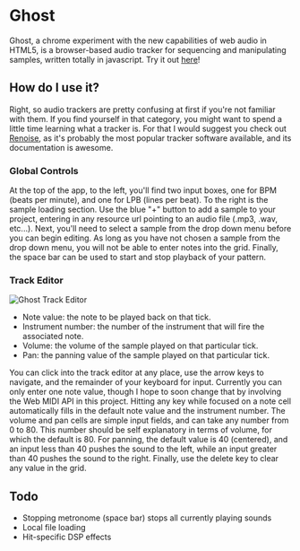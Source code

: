 # Ghost
Ghost, a chrome experiment with the new capabilities of web audio in HTML5,
is a browser-based audio tracker for sequencing and manipulating samples,
written totally in javascript. Try it out [here](http://nick-thompson.github.com/ghost/)!

## How do I use it?
Right, so audio trackers are pretty confusing at first if you're not familiar
with them. If you find yourself in that category, you might want to spend a
little time learning what a tracker is. For that I would suggest you check out
[Renoise](http://www.renoise.com/), as it's probably the most popular tracker
software available, and its documentation is awesome.

### Global Controls
At the top of the app, to the left, you'll find two input boxes, one for BPM
(beats per minute), and one for LPB (lines per beat). To the right is the sample
loading section. Use the blue "+" button to add a sample to your project, entering
in any resource url pointing to an audio file (.mp3, .wav, etc...). Next, you'll
need to select a sample from the drop down menu before you can begin editing.
As long as you have not chosen a sample from the drop down menu, you will not
be able to enter notes into the grid. Finally, the space bar can be used to
start and stop playback of your pattern.

### Track Editor

![Ghost Track Editor](https://github.com/nick-thompson/ghost/raw/public/editor-diagram.png)

* Note value: the note to be played back on that tick.
* Instrument number: the number of the instrument that will fire the associated note.
* Volume: the volume of the sample played on that particular tick.
* Pan: the panning value of the sample played on that particular tick.

You can click into the track editor at any place, use the arrow keys to navigate,
and the remainder of your keyboard for input. Currently you can only enter one
note value, though I hope to soon change that by involving the Web MIDI API in
this project. Hitting any key while focused on a note cell automatically fills in
the default note value and the instrument number. The volume and pan cells are
simple input fields, and can take any number from 0 to 80. This number should
be self explanatory in terms of volume, for which the default is 80. For panning,
the default value is 40 (centered), and an input less than 40 pushes the sound
to the left, while an input greater than 40 pushes the sound to the right. Finally,
use the delete key to clear any value in the grid.

## Todo
* Stopping metronome (space bar) stops all currently playing sounds
* Local file loading
* Hit-specific DSP effects

